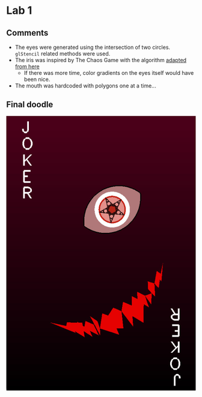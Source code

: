 
# Lab 1
## Comments
- The eyes were generated using the intersection of two circles. `glStencil` related methods were used.
- The iris was inspired by The Chaos Game with the algorithm [adapted from here](https://fronkonstin.com/tag/fractals/)
  - If there was more time, color gradients on the eyes itself would have been nice.
- The mouth was hardcoded with polygons one at a time...

## Final doodle
![Final Doodle](Final.jpg)
